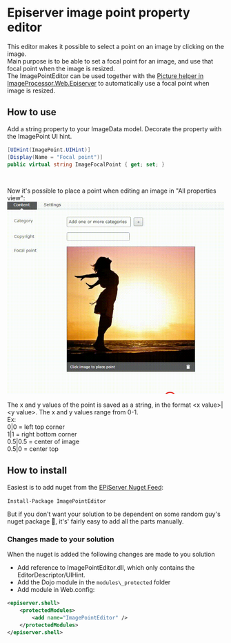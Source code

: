 ﻿# Episerver image point property editor
This editor makes it possible to select a point on an image by clicking on the image.<br/> 
Main purpose is to be able to set a focal point for an image, and use that focal point when the image is resized.
<br/>
The ImagePointEditor can be used together with the 
[Picture helper in ImageProcessor.Web.Episerver](https://hacksbyme.net/2019/01/17/control-the-cropping-of-your-images-with-a-focal-point/) to 
automatically use a focal point when image is resized.

## How to use
Add a string property to your ImageData model. Decorate the property with the ImagePoint UI hint.
````C#
[UIHint(ImagePoint.UIHint)]
[Display(Name = "Focal point")]
public virtual string ImageFocalPoint { get; set; }
````
<br/>

Now it's possible to place a point when editing an image in "All properties view":<br/>
![](https://raw.githubusercontent.com/ErikHen/ImagePointEditor/master/doc/ImagePoint.gif)

The x and y values of the point is saved as a string, in the format &lt;x value&gt;|&lt;y value&gt;. The x and y values range from 0-1. 
<br/>
Ex:<br/>
0|0 = left top corner<br/>
1|1 = right bottom corner <br/>
0.5|0.5 = center of image<br/>
0.5|0 = center top  <br/>

## How to install
Easiest is to add nuget from the [EPiServer Nuget Feed](http://nuget.episerver.com/):

`Install-Package ImagePointEditor`

But if you don't want your solution to be dependent on some random guy's nuget package 🙂, 
it's' fairly easy to add all the parts manually.

### Changes made to your solution
When the nuget is added the following changes are made to you solution
* Add reference to ImagePointEditor.dll, which only contains the EditorDescriptor/UIHint.
* Add the Dojo module in the `modules\_protected` folder
* Add module in Web.config:
````XML
<episerver.shell>
    <protectedModules>
        <add name="ImagePointEditor" />
    </protectedModules>
</episerver.shell>
````
